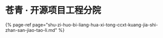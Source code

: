 # 苍青 · 开源项目工程分院



{% page-ref page="shu-zi-huo-bi-liang-hua-xi-tong-ccxt-kuang-jia-shi-zhan-san-jiao-tao-li.md" %}



